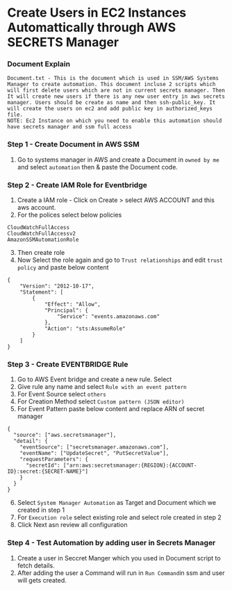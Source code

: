 
# Create Users in EC2 Instances Automattically through AWS SECRETS Manager

### Document Explain
```
Document.txt - This is the document which is used in SSM/AWS Systems Manager to create automation. This document incluse 2 scripts which will first delete users which are not in current secrets manager. Then It will create new users if there is any new user entry in aws secrets manager. Users should be create as name and then ssh-public_key. It will create the users on ec2 and add public key in authorized_keys file.    
NOTE: Ec2 Instance on which you need to enable this automation should have secrets manager and ssm full access 
```

### Step 1 - Create Document in AWS SSM

1. Go to systems manager in AWS and create a Document in `owned by me` and select `automation` then & paste the Document code.


### Step 2 - Create IAM Role for Eventbridge 

1. Create a IAM role - Click on Create > select AWS ACCOUNT and this aws account.
2. For the polices select below policies 
```
CloudWatchFullAccess 
CloudWatchFullAccessv2
AmazonSSMAutomationRole
```
 
3. Then create role
4. Now Select the role again and go to `Trust relationships` and edit `trust policy` and paste below content
```
{
    "Version": "2012-10-17",
    "Statement": [
        {
            "Effect": "Allow",
            "Principal": {
                "Service": "events.amazonaws.com"
            },
            "Action": "sts:AssumeRole"
        }
    ]
}
```

### Step 3 - Create EVENTBRIDGE Rule 
1. Go to AWS Event bridge and create a new rule. Select
2. Give rule any name and select `Rule with an event pattern`
3. For Event Source select `others`
4. For Creation Method select `Custom pattern (JSON editor)`
5. For Event Pattern paste below content and replace ARN of secret manager
```
{
  "source": ["aws.secretsmanager"],
  "detail": {
    "eventSource": ["secretsmanager.amazonaws.com"],
    "eventName": ["UpdateSecret", "PutSecretValue"],
    "requestParameters": {
      "secretId": ["arn:aws:secretsmanager:{REGION}:{ACCOUNT-ID}:secret:{SECRET-NAME}"]
    }
  }
}
```
6. Select `System Manager Automation` as Target and Document which we created in step 1
7. For `Execution role` select existing role and select role created in step 2
8. Click Next asn review all configuration 


### Step 4 - Test Automation by adding user in Secrets Manager

1.  Create a user in Seccret Manger which you used in Document script to fetch details.
2.  After adding the user a Command will run in `Run Command`in ssm and user will gets created.

          





 
      
